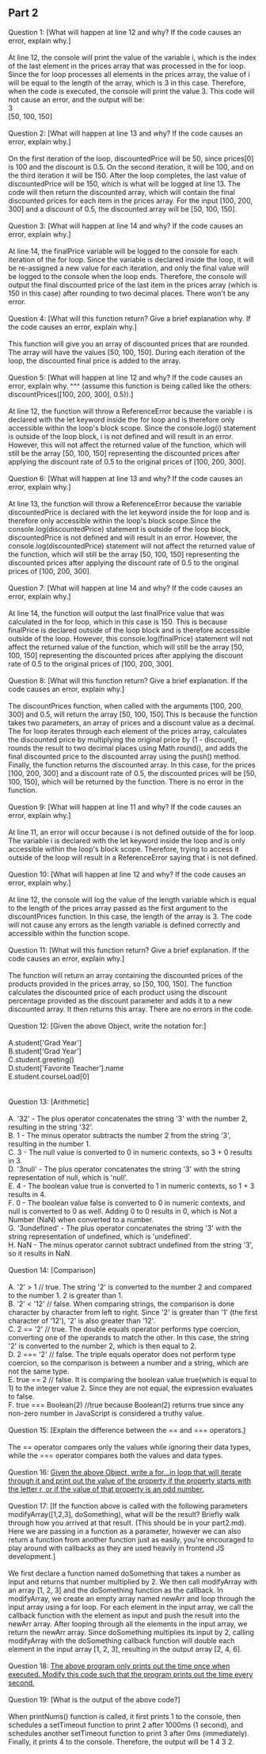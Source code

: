 ## Part 2
Question 1: [What will happen at line 12 and why? If the code causes an error, explain why.]<br><br>
At line 12, the console will print the value of the variable i, which is the index of the last element in the prices array that was processed in the for loop. Since the for loop processes all elements in the prices array, the value of i will be equal to the length of the array, which is 3 in this case.
Therefore, when the code is executed, the console will print the value 3. This code will not cause an error, and the output will be:<br>
3<br>
[50, 100, 150]<br><br>
Question 2: [What will happen at line 13 and why? If the code causes an error, explain why.]<br><br>
On the first iteration of the loop, discountedPrice will be 50, since prices[0] is 100 and the discount is 0.5. On the second iteration, it will be 100, and on the third iteration it will be 150.
After the loop completes, the last value of discountedPrice will be 150, which is what will be logged at line 13.
The code will then return the discounted array, which will contain the final discounted prices for each item in the prices array. For the input [100, 200, 300] and a discount of 0.5, the discounted array will be [50, 100, 150].<br><br>
Question 3: [What will happen at line 14 and why? If the code causes an error, explain why.]<br><br>
At line 14, the finalPrice variable will be logged to the console for each iteration of the for loop. 
Since the variable is declared inside the loop, it will be re-assigned a new value for each iteration, and only the final value will be logged to the console when the loop ends. 
Therefore, the console will output the final discounted price of the last item in the prices array (which is 150 in this case) after rounding to two decimal places. 
There won't be any error.<br><br>
Question 4: [What will this function return? Give a brief explanation why. If the code causes an error, explain why.]<br><br>
This function will give you an array of discounted prices that are rounded. The array will have the values [50, 100, 150]. During each iteration of the loop, the discounted final price is added to the array.<br><br>
Question 5: [What will happen at line 12 and why?  If the code causes an error, explain why. ^^^ (assume this function is being called like the others: discountPrices([100, 200, 300], 0.5)).]<br><br>
At line 12, the function will throw a ReferenceError because the variable i is declared with the let keyword inside the for loop and is therefore only accessible within the loop's block scope.
Since the console.log(i) statement is outside of the loop block, i is not defined and will result in an error. However, this will not affect the returned value of the function, which will still be the array [50, 100, 150] representing the discounted prices after applying the discount rate of 0.5 to the original prices of [100, 200, 300].<br><br>
Question 6: [What will happen at line 13 and why? If the code causes an error, explain why.]<br><br>
At line 13, the function will throw a ReferenceError because the variable discountedPrice is declared with the let keyword inside the for loop and is therefore only accessible within the loop's block scope.Since the console.log(discountedPrice) statement is outside of the loop block, discountedPrice is not defined and will result in an error. 
However, the console.log(discountedPrice) statement will not affect the returned value of the function, which will still be the array [50, 100, 150] representing the discounted prices after applying the discount rate of 0.5 to the original prices of [100, 200, 300].<br><br>
Question 7: [What will happen at line 14 and why? If the code causes an error, explain why.]<br><br>
At line 14, the function will output the last finalPrice value that was calculated in the for loop, which in this case is 150. This is because finalPrice is declared outside of the loop block and is therefore accessible outside of the loop. However, this console.log(finalPrice) statement will not affect the returned value of the function, which will still be the array [50, 100, 150] representing the discounted prices after applying the discount rate of 0.5 to the original prices of [100, 200, 300].<br><br>
Question 8: [What will this function return? Give a brief explanation. If the code causes an error, explain why.]<br><br>
The discountPrices function, when called with the arguments [100, 200, 300] and 0.5, will return the array [50, 100, 150].This is because the function takes two parameters, an array of prices and a discount value as a decimal. The for loop iterates through each element of the prices array, calculates the discounted price by multiplying the original price by (1 - discount), rounds the result to two decimal places using Math.round(), and adds the final discounted price to the discounted array using the push() method. Finally, the function returns the discounted array.
In this case, for the prices [100, 200, 300] and a discount rate of 0.5, the discounted prices will be [50, 100, 150], which will be returned by the function. There is no error in the function.<br><br>
Question 9: [What will happen at line 11 and why? If the code causes an error, explain why.]<br><br>
At line 11, an error will occur because i is not defined outside of the for loop. The variable i is declared with the let keyword inside the loop and is only accessible within the loop's block scope. Therefore, trying to access it outside of the loop will result in a ReferenceError saying that i is not defined.<br><br>
Question 10: [What will happen at line 12 and why? If the code causes an error, explain why.]<br><br>
At line 12, the console will log the value of the length variable which is equal to the length of the prices array passed as the first argument to the discountPrices function. In this case, the length of the array is 3. The code will not cause any errors as the length variable is defined correctly and accessible within the function scope.<br><br>
Question 11: [What will this function return? Give a brief explanation. If the code causes an error, explain why.]<br><br>The function will return an array containing the discounted prices of the products provided in the prices array, so [50, 100, 150]. The function calculates the discounted price of each product using the discount percentage provided as the discount parameter and adds it to a new discounted array. It then returns this array. There are no errors in the code.<br><br>
Question 12: [Given the above Object, write the notation for:]<br><br>
A.student['Grad Year']<br>
B.student['Grad Year']<br>
C.student.greeting()<br>
D.student['Favorite Teacher'].name<br>
E.student.courseLoad[0]<br>
<br><br>
Question 13: [Arithmetic]<br><br>
A. '32' - The plus operator concatenates the string '3' with the number 2, resulting in the string '32'.<br>
B. 1 - The minus operator subtracts the number 2 from the string '3', resulting in the number 1.<br>
C. 3 - The null value is converted to 0 in numeric contexts, so 3 + 0 results in 3.<br>
D. '3null' - The plus operator concatenates the string '3' with the string representation of null, which is 'null'.<br>
E. 4 - The boolean value true is converted to 1 in numeric contexts, so 1 + 3 results in 4.<br>
F. 0 - The boolean value false is converted to 0 in numeric contexts, and null is converted to 0 as well. Adding 0 to 0 results in 0, which is Not a Number (NaN) when converted to a number.<br>
G. '3undefined' - The plus operator concatenates the string '3' with the string representation of undefined, which is 'undefined'.<br>
H. NaN - The minus operator cannot subtract undefined from the string '3', so it results in NaN.<br><br>
Question 14: [Comparison]<br><br>
A. '2' > 1 // true. The string '2' is converted to the number 2 and compared to the number 1. 2 is greater than 1.<br>
B. '2' < '12' // false. When comparing strings, the comparison is done character by character from left to right. Since '2' is greater than '1' (the first character of '12'), '2' is also greater than '12'.<br>
C. 2 == '2' // true. The double equals operator performs type coercion, converting one of the operands to match the other. In this case, the string '2' is converted to the number 2, which is then equal to 2.<br>
D. 2 === '2' // false. The triple equals operator does not perform type coercion, so the comparison is between a number and a string, which are not the same type.<br>
E. true == 2 // false. It is comparing the boolean value true(which is equal to 1) to the integer value 2. Since they are not equal, the expression evaluates to false.<br>
F. true === Boolean(2) //true because Boolean(2) returns true since any non-zero number in JavaScript is considered a truthy value.<br><br>
Question 15: [Explain the difference between the == and === operators.]<br><br>
The == operator compares only the values while ignoring their data types, while the === operator compares both the values and data types.
<br><br>
Question 16: [Given the above Object, write a for...in loop that will iterate through it and print out the value of the property if the property starts with the letter r, or if the value of that property is an odd number.](https://github.com/ChayPark/sp23-cse110-lab4/blob/main/expose/javascript/part2-question16.js)<br><br>
Question 17: [If the function above is called with the following parameters modifyArray([1,2,3], doSomething), what will be the result? Briefly walk through how you arrived at that result. (This should be in your part2.md). Here we are passing in a function as a parameter, however we can also return a function from another function just as easily, you're encouraged to play around with callbacks as they are used heavily in frontend JS development.]<br><br>
We first declare a function named doSomething that takes a number as input and returns that number multiplied by 2.
We then call modifyArray with an array [1, 2, 3] and the doSomething function as the callback.
In modifyArray, we create an empty array named newArr and loop through the input array using a for loop.
For each element in the input array, we call the callback function with the element as input and push the result into the newArr array.
After looping through all the elements in the input array, we return the newArr array.
Since doSomething multiplies its input by 2, calling modifyArray with the doSomething callback function will double each element in the input array [1, 2, 3], resulting in the output array [2, 4, 6].<br><br>
Question 18: [The above program only prints out the time once when executed. Modify this code such that the program prints out the time every second.](https://github.com/ChayPark/sp23-cse110-lab4/blob/main/expose/javascript/part2-question18.js)<br><br>
Question 19: [What is the output of the above code?]<br><br>When printNums() function is called, it first prints 1 to the console, then schedules a setTimeout function to print 2 after 1000ms (1 second), and schedules another setTimeout function to print 3 after 0ms (immediately). 
Finally, it prints 4 to the console.
Therefore, the output will be 1 4 3 2.<br><br>
